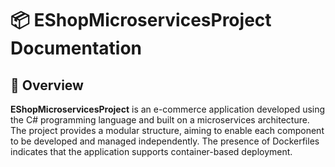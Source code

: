 # 📦 EShopMicroservicesProject Documentation

## 📌 Overview

**EShopMicroservicesProject** is an e-commerce application developed using the C# programming language and built on a microservices architecture. The project provides a modular structure, aiming to enable each component to be developed and managed independently. The presence of Dockerfiles indicates that the application supports container-based deployment.
